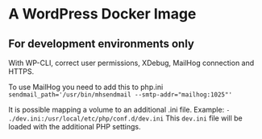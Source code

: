 # A WordPress Docker Image

## For development environments only

With WP-CLI, correct user permissions, XDebug, MailHog connection and HTTPS.

To use MailHog you need to add this to php.ini
`sendmail_path='/usr/bin/mhsendmail --smtp-addr="mailhog:1025"'`

It is possible mapping a volume to an additional .ini file. Example:
`- ./dev.ini:/usr/local/etc/php/conf.d/dev.ini`
This `dev.ini` file will be loaded with the additional PHP settings.